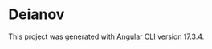 # Deianov

This project was generated with [Angular CLI](https://github.com/angular/angular-cli) version 17.3.4.

